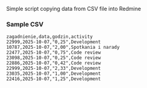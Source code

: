 Simple script copying data from CSV file into Redmine

### Sample CSV

```
zagadnienie,data,godzin,activity
22999,2025-10-07,"0,25",Development
10787,2025-10-07,"2,00",Spotkania i narady
22477,2025-10-07,"0,75",Code review
23098,2025-10-07,"0,25",Code review
22886,2025-10-07,"0,42",Code review
22999,2025-10-07,"2,33",Development
23035,2025-10-07,"1,00",Development
22416,2025-10-07,"1,25",Development
```

